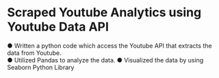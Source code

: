 # Scraped Youtube Analytics using Youtube Data API 

● Written a python code which access the Youtube API that extracts the data from Youtube.  
● Utilized Pandas to analyze the data.
● Visualized the data by using Seaborn Python Library
